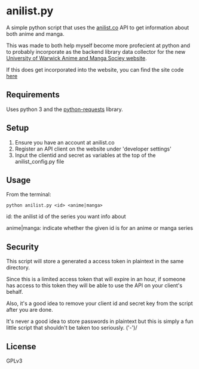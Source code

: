 # anilist.py

A simple python script that uses the [anilist.co](https://anilist.co) API to get information about both anime and manga.

This was made to both help myself become more profecient at python and to probably incorporate as the backend library data collector for the new [University of Warwick Anime and Manga Sociey website](https://animesoc.co.uk).

If this does get incorporated into the website, you can find the site code [here](https://github.com/WarwickAnimeSoc)

## Requirements

Uses python 3 and the [python-requests](http://docs.python-requests.org/en/master/) library.

## Setup

1. Ensure you have an account at anilist.co
2. Register an API client on the website under 'developer settings'
3. Input the clientid and secret as variables at the top of the anilist_config.py file

## Usage

From the terminal:

```shell
python anilist.py <id> <anime|manga>
```

id: the anilist id of the series you want info about

anime|manga: indicate whether the given id is for an anime or manga series

## Security

This script will store a generated a access token in plaintext in the same directory.

Since this is a limited access token that will expire in an hour, if someone has access to this token they will be able to use the API on your client's behalf.

Also, it's a good idea to remove your client id and secret key from the script after you are done.

It's never a good idea to store passwords in plaintext but this is simply a fun little script that shouldn't be taken too seriously. ('-')/

## License
GPLv3
